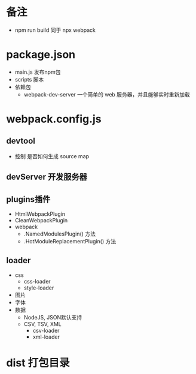 # 备注
- npm run build 同于 npx webpack
# package.json
- main.js 发布npm包
- scripts 脚本
- 依赖包
   - webpack-dev-server 一个简单的 web 服务器，并且能够实时重新加载
# webpack.config.js
## devtool
- 控制 是否如何生成 source map
## devServer 开发服务器
## plugins插件
- HtmlWebpackPlugin
- CleanWebpackPlugin
- webpack
   - .NamedModulesPlugin() 方法
   - .HotModuleReplacementPlugin() 方法
## loader
- css
   - css-loader
   - style-loader
- 图片
- 字体
- 数据
   - NodeJS, JSON默认支持
   - CSV, TSV, XML
      - csv-loader
      - xml-loader
# dist 打包目录